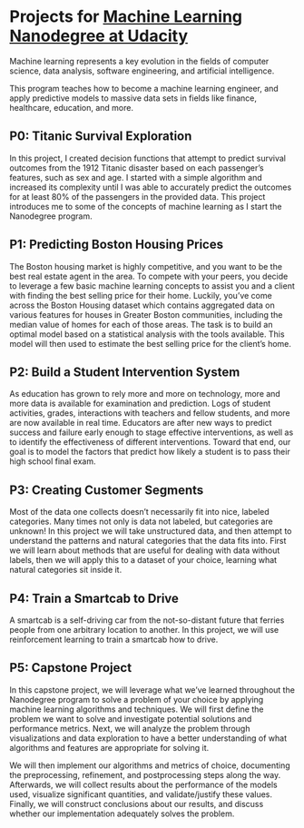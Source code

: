 # Projects for [Machine Learning Nanodegree at Udacity](https://www.udacity.com/course/machine-learning-engineer-nanodegree--nd009)

Machine learning represents a key evolution in the fields of computer science, data analysis, software engineering, and artificial intelligence.

This program teaches how to become a machine learning engineer, and apply predictive models to massive data sets in fields like finance, healthcare, education, and more.

## P0: Titanic Survival Exploration

In this project, I created decision functions that attempt to predict survival outcomes from the 1912 Titanic disaster based on each passenger’s features, such as sex and age. I started with a simple algorithm and increased its complexity until I was able to accurately predict the outcomes for at least 80% of the passengers in the provided data. This project introduces me to some of the concepts of machine learning as I start the Nanodegree program.

## P1: Predicting Boston Housing Prices

The Boston housing market is highly competitive, and you want to be the best real estate agent in the area. To compete with your peers, you decide to leverage a few basic machine learning concepts to assist you and a client with finding the best selling price for their home. Luckily, you’ve come across the Boston Housing dataset which contains aggregated data on various features for houses in Greater Boston communities, including the median value of homes for each of those areas. The task is to build an optimal model based on a statistical analysis with the tools available. This model will then used to estimate the best selling price for the client’s home.

## P2: Build a Student Intervention System

As education has grown to rely more and more on technology, more and more data is available for examination and prediction. Logs of student activities, grades, interactions with teachers and fellow students, and more are now available in real time. Educators are after new ways to predict success and failure early enough to stage effective interventions, as well as to identify the effectiveness of different interventions. Toward that end, our goal is to model the factors that predict how likely a student is to pass their high school final exam.

## P3: Creating Customer Segments

Most of the data one collects doesn’t necessarily fit into nice, labeled categories. Many times not only is data not labeled, but categories are unknown! In this project we will take unstructured data, and then attempt to understand the patterns and natural categories that the data fits into. First we will learn about methods that are useful for dealing with data without labels, then we will apply this to a dataset of your choice, learning what natural categories sit inside it.

## P4: Train a Smartcab to Drive

A smartcab is a self-driving car from the not-so-distant future that ferries people from one arbitrary location to another. In this project, we will use reinforcement learning to train a smartcab how to drive.

## P5: Capstone Project

In this capstone project, we will leverage what we’ve learned throughout the Nanodegree program to solve a problem of your choice by applying machine learning algorithms and techniques. We will first define the problem we want to solve and investigate potential solutions and performance metrics. Next, we will analyze the problem through visualizations and data exploration to have a better understanding of what algorithms and features are appropriate for solving it.

We will then implement our algorithms and metrics of choice, documenting the preprocessing, refinement, and postprocessing steps along the way. Afterwards, we will collect results about the performance of the models used, visualize significant quantities, and validate/justify these values. Finally, we will construct conclusions about our results, and discuss whether our implementation adequately solves the problem.



